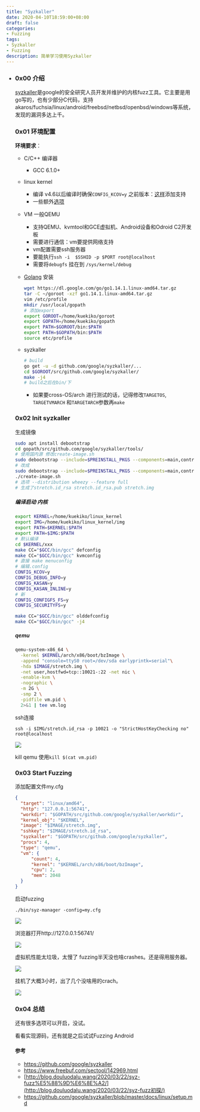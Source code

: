 ```yaml
---
title: "Syzkaller"
date: 2020-04-10T18:59:00+08:00
draft: false
categories:
- Fuzzing
tags:
- Syzkaller
- Fuzzing
description: 简单学习使用Syzkaller
---
```


- ### 0x00 介绍

  [syzkaller](https://github.com/google/syzkaller)是google的安全研究人员开发并维护的内核fuzz工具。它主要是用go写的，也有少部分C代码，支持akaros/fuchsia/linux/android/freebsd/netbsd/openbsd/windows等系统，发现的漏洞多达上千。

  ### 0x01 环境配置

  **环境要求**：

  - C/C++ 编译器
    
    - GCC 6.1.0+
  - linux kernel
    - 编译 v4.6以后编译时确保`CONFIG_KCOV=y` 之前版本：[这样](https://github.com/torvalds/linux/commit/5c9a8750a6409c63a0f01d51a9024861022f6593)添加支持
    - 一些额外[选项](https://github.com/google/syzkaller/blob/master/docs/linux/kernel_configs.md)
  - VM 一般QEMU
    - 支持QEMU、kvmtool和GCE虚拟机、Android设备和Odroid C2开发板
    - 需要进行通信：vm要提供网络支持
    - vm配置需要ssh服务器
    - 要能执行`ssh -i  $SSHID -p $PORT root@localhost`
    - 需要将`debugfs` 挂在到 `/sys/kernel/debug`

  - [Golang](https://golang.org/) 安装

    ```bash
    wget https://dl.google.com/go/go1.14.1.linux-amd64.tar.gz
    tar -C ~/goroot -xzf go1.14.1.linux-amd64.tar.gz
    vim /etc/profile
    mkdir /usr/local/gopath
    # 添加export 
    export GOROOT=/home/kuekiko/goroot
    export GOPATH=/home/kuekiko/gopath
    export PATH=$GOROOT/bin:$PATH
    export PATH=$GOPATH/bin:$PATH
    source etc/profile
    ```

  - syzkaller

    ```bash
    # build
    go get -u -d github.com/google/syzkaller/...
    cd $GOROOT/src/github.com/google/syzkaller/
    make -j4
    # build之后在bin/下
    ```

    - 如果要cross-OS/arch 进行测试的话，记得修改`TARGETOS`, `TARGETVMARCH` 和`TARGETARCH`参数再`make`

  

  ### 0x02 Init syzkaller

  生成镜像

  ```bash
  sudo apt install debootstrap
  cd gopath/src/github.com/google/syzkaller/tools/
  # 使用国内源 修改create-image.sh
  sudo debootstrap --include=$PREINSTALL_PKGS --components=main,contrib,non-free $RELEASE $DIR
  # 改成
  sudo debootstrap --include=$PREINSTALL_PKGS --components=main,contrib,non-free $RELEASE $DIR http://mirrors.163.com/debian/
  ./create-image.sh 
  # 选项 --distribution wheezy --feature full
  # 生成了stretch.id_rsa stretch.id_rsa.pub stretch.img
  ```

  ##### 编译启动 内核

  ```bash
  export KERNEL=/home/kuekiko/linux_kernel
  export IMG=/home/kuekiko/linux_kernel/img
  export PATH=$KERNEL:$PATH
  export PATH=$IMG:$PATH
  # 默认编译
  cd $KERNEL/xxx
  make CC="$GCC/bin/gcc" defconfig
  make CC="$GCC/bin/gcc" kvmconfig
  # 直接 make menuconfig 
  # 编辑.config
  CONFIG_KCOV=y
  CONFIG_DEBUG_INFO=y
  CONFIG_KASAN=y
  CONFIG_KASAN_INLINE=y
  # 新
  CONFIG_CONFIGFS_FS=y
  CONFIG_SECURITYFS=y
  
  make CC="$GCC/bin/gcc" olddefconfig
  make CC="$GCC/bin/gcc" -j4
  ```

  ##### qemu

  ```bash
  qemu-system-x86_64 \
    -kernel $KERNEL/arch/x86/boot/bzImage \
    -append "console=ttyS0 root=/dev/sda earlyprintk=serial"\
    -hda $IMAGE/stretch.img \
    -net user,hostfwd=tcp::10021-:22 -net nic \
    -enable-kvm \
    -nographic \
    -m 2G \
    -smp 2 \
    -pidfile vm.pid \
    2>&1 | tee vm.log
  ```

  ssh连接

  `ssh -i $IMG/stretch.id_rsa -p 10021 -o "StrictHostKeyChecking no" root@localhost`

  ![](https://my-md-1253484710.file.myqcloud.com/20200417165654.png)

  kill qemu 使用`kill $(cat vm.pid)`

  ### 0x03 Start Fuzzing

  添加配置文件my.cfg

  ```json
  {
  	"target": "linux/amd64",
  	"http": "127.0.0.1:56741",
  	"workdir": "$GOPATH/src/github.com/google/syzkaller/workdir",
  	"kernel_obj": "$KERNEL",
  	"image": "$IMAGE/stretch.img",
  	"sshkey": "$IMAGE/stretch.id_rsa",
  	"syzkaller": "$GOPATH/src/github.com/google/syzkaller",
  	"procs": 4,
  	"type": "qemu",
  	"vm": {
  		"count": 4,
  		"kernel": "$KERNEL/arch/x86/boot/bzImage",
  		"cpu": 2,
  		"mem": 2048
  	}
  }
  ```

  启动fuzzing

  `./bin/syz-manager -config=my.cfg`

  ![](https://my-md-1253484710.file.myqcloud.com/20200417185540.png)

  浏览器打开http://127.0.0.1:56741/

  ![](https://my-md-1253484710.file.myqcloud.com/20200417185612.png)

  虚拟机性能太垃圾，太慢了 fuzzing半天没也啥crashes。还是得用服务器。

  ![](https://my-md-1253484710.file.myqcloud.com/20200417190242.png)

  挂机了大概3小时，出了几个没啥用的crach。

  ![](https://my-md-1253484710.file.myqcloud.com/20200417205533.png)

  ### 0x04 总结

  还有很多选项可以开启，没试。

  看看实现源码，还有就是之后试试Fuzzing Android

  #### 参考

  - https://github.com/google/syzkaller
  - https://www.freebuf.com/sectool/142969.html
  - [http://blog.douluodalu.wang/2020/03/22/syz-fuzz%E5%88%9D%E6%8E%A2/](http://blog.douluodalu.wang/2020/03/22/syz-fuzz初探/)
  - https://github.com/google/syzkaller/blob/master/docs/linux/setup.md